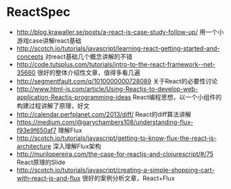 ReactSpec
=========
* http://blog.krawaller.se/posts/a-react-js-case-study-follow-up/ 用一个小游戏case讲解react基础
* http://scotch.io/tutorials/javascript/learning-react-getting-started-and-concepts 对react基础几个概念讲解的不错
* http://code.tutsplus.com/tutorials/intro-to-the-react-framework--net-35660 很好的整体介绍性文章，值得多看几遍
* http://segmentfault.com/q/1010000000728089  关于React的必要性讨论
* http://www.html-js.com/article/Using-Reactjs-to-develop-web-application-Reactjs-programming-ideas React编程思想，以一个小组件的构建过程讲解了原理，好文
* http://calendar.perfplanet.com/2013/diff/  React的diff算法讲解
* https://medium.com/@garychambers108/understanding-flux-f93e9f650af7 理解Flux
* http://scotch.io/tutorials/javascript/getting-to-know-flux-the-react-js-architecture 深入理解Flux架构
* http://murilopereira.com/the-case-for-reactjs-and-clojurescript/#/75 React原理的Slide
* http://scotch.io/tutorials/javascript/creating-a-simple-shopping-cart-with-react-js-and-flux 很好的案例分析文章，React+Flux

